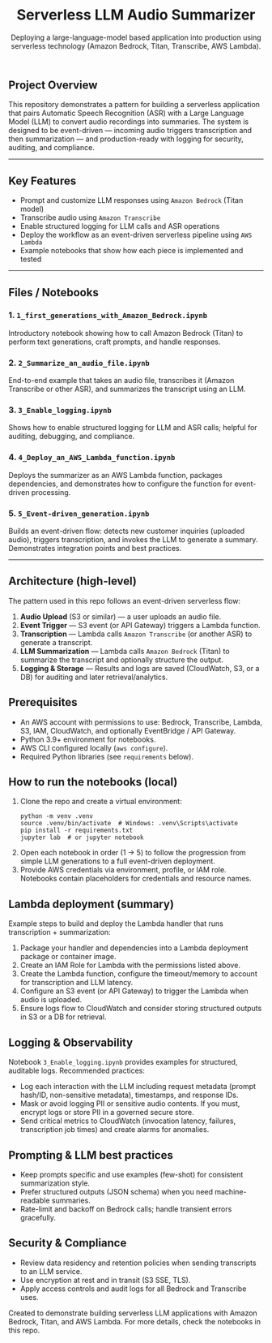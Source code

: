 </head>
<body>
  <header>
    <h1>Serverless LLM Audio Summarizer</h1>
    <div>Deploying a large-language-model based application into production using serverless technology (Amazon Bedrock, Titan, Transcribe, AWS Lambda).</div>
  </header>

  <section>
    <h2>Project Overview</h2>
    <p>
      This repository demonstrates a pattern for building a serverless application that pairs Automatic Speech Recognition (ASR) with a Large Language Model (LLM) to convert audio recordings into summaries. The system is designed to be event-driven — incoming audio triggers transcription and then summarization — and production-ready with logging for security, auditing, and compliance.
    </p>
  </section>

<hr />

<h2>Key Features</h2>
<ul>
  <li>Prompt and customize LLM responses using <code>Amazon Bedrock</code> (Titan model)</li>
  <li>Transcribe audio using <code>Amazon Transcribe</code></li>
  <li>Enable structured logging for LLM calls and ASR operations</li>
  <li>Deploy the workflow as an event-driven serverless pipeline using <code>AWS Lambda</code></li>
  <li>Example notebooks that show how each piece is implemented and tested</li>
</ul>

<hr />

  <h2>Files / Notebooks</h2>

<h3>1. <code>1_first_generations_with_Amazon_Bedrock.ipynb</code></h3>
<p>Introductory notebook showing how to call Amazon Bedrock (Titan) to perform text generations, 
craft prompts, and handle responses.</p>

<h3>2. <code>2_Summarize_an_audio_file.ipynb</code></h3>
<p>End-to-end example that takes an audio file, transcribes it (Amazon Transcribe or other ASR), 
and summarizes the transcript using an LLM.</p>

<h3>3. <code>3_Enable_logging.ipynb</code></h3>
<p>Shows how to enable structured logging for LLM and ASR calls; helpful for auditing, debugging, and compliance.</p>

<h3>4. <code>4_Deploy_an_AWS_Lambda_function.ipynb</code></h3>
<p>Deploys the summarizer as an AWS Lambda function, packages dependencies, and demonstrates how 
to configure the function for event-driven processing.</p>

<h3>5. <code>5_Event-driven_generation.ipynb</code></h3>
<p>Builds an event-driven flow: detects new customer inquiries (uploaded audio), triggers transcription, 
and invokes the LLM to generate a summary. Demonstrates integration points and best practices.</p>

<hr />

  <section>
    <h2>Architecture (high-level)</h2>
    <p>
      The pattern used in this repo follows an event-driven serverless flow:
    </p>
    <ol>
      <li><strong>Audio Upload</strong> (S3 or similar) — a user uploads an audio file.</li>
      <li><strong>Event Trigger</strong> — S3 event (or API Gateway) triggers a Lambda function.</li>
      <li><strong>Transcription</strong> — Lambda calls <code>Amazon Transcribe</code> (or another ASR) to generate a transcript.</li>
      <li><strong>LLM Summarization</strong> — Lambda calls <code>Amazon Bedrock</code> (Titan) to summarize the transcript and optionally structure the output.</li>
      <li><strong>Logging & Storage</strong> — Results and logs are saved (CloudWatch, S3, or a DB) for auditing and later retrieval/analytics.</li>
    </ol>

  <section>
    <h2>Prerequisites</h2>
    <ul>
      <li>An AWS account with permissions to use: Bedrock, Transcribe, Lambda, S3, IAM, CloudWatch, and optionally EventBridge / API Gateway.</li>
      <li>Python 3.9+ environment for notebooks.</li>
      <li>AWS CLI configured locally (<code>aws configure</code>).</li>
      <li>Required Python libraries (see <code>requirements</code> below).</li>
    </ul>
  </section>
  <section>
    <h2>How to run the notebooks (local)</h2>
    <ol>
      <li>Clone the repo and create a virtual environment:
        <pre class="commands"><code>python -m venv .venv
source .venv/bin/activate  # Windows: .venv\Scripts\activate
pip install -r requirements.txt
jupyter lab  # or jupyter notebook
</code></pre>
      </li>
      <li>Open each notebook in order (1 → 5) to follow the progression from simple LLM generations to a full event-driven deployment.</li>
      <li>Provide AWS credentials via environment, profile, or IAM role. Notebooks contain placeholders for credentials and resource names.</li>
    </ol>
  </section>

  <section>
    <h2>Lambda deployment (summary)</h2>
    <p>Example steps to build and deploy the Lambda handler that runs transcription + summarization:</p>
    <ol>
      <li>Package your handler and dependencies into a Lambda deployment package or container image.</li>
      <li>Create an IAM Role for Lambda with the permissions listed above.</li>
      <li>Create the Lambda function, configure the timeout/memory to account for transcription and LLM latency.</li>
      <li>Configure an S3 event (or API Gateway) to trigger the Lambda when audio is uploaded.</li>
      <li>Ensure logs flow to CloudWatch and consider storing structured outputs in S3 or a DB for retrieval.</li>
    </ol>

  <section>
    <h2>Logging & Observability</h2>
    <p>
      Notebook <code>3_Enable_logging.ipynb</code> provides examples for structured, auditable logs. Recommended practices:
    </p>
    <ul>
      <li>Log each interaction with the LLM including request metadata (prompt hash/ID, non-sensitive metadata), timestamps, and response IDs.</li>
      <li>Mask or avoid logging PII or sensitive audio contents. If you must, encrypt logs or store PII in a governed secure store.</li>
      <li>Send critical metrics to CloudWatch (invocation latency, failures, transcription job times) and create alarms for anomalies.</li>
    </ul>
  </section>

  <section>
    <h2>Prompting & LLM best practices</h2>
    <ul>
      <li>Keep prompts specific and use examples (few-shot) for consistent summarization style.</li>
      <li>Prefer structured outputs (JSON schema) when you need machine-readable summaries.</li>
      <li>Rate-limit and backoff on Bedrock calls; handle transient errors gracefully.</li>
    </ul>
  </section>

  <section>
    <h2>Security & Compliance</h2>
    <ul>
      <li>Review data residency and retention policies when sending transcripts to an LLM service.</li>
      <li>Use encryption at rest and in transit (S3 SSE, TLS).</li>
      <li>Apply access controls and audit logs for all Bedrock and Transcribe uses.</li>
    </ul>
  </section>

  <footer>
    <div>Created to demonstrate building serverless LLM applications with Amazon Bedrock, Titan, and AWS Lambda. For more details, check the notebooks in this repo.</div>
  </footer>
</body>
</html>
